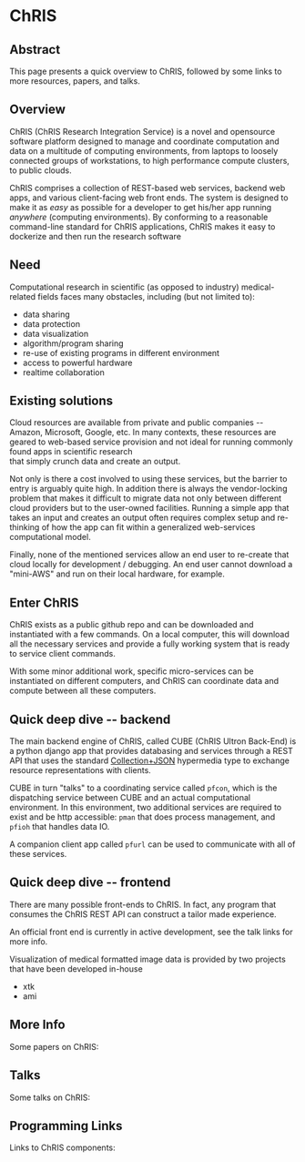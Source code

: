 # ChRIS

## Abstract
This page presents a quick overview to ChRIS, followed by some links to more resources, papers, and talks.

## Overview
ChRIS (ChRIS Research Integration Service) is a novel and opensource software platform designed to manage and coordinate 
computation and data on a multitude of computing environments, from laptops to loosely connected groups of workstations, 
to high performance compute clusters, to public clouds.

ChRIS comprises a collection of REST-based web services, backend web apps, and various client-facing web front ends. The 
system is designed to make it as *easy* as possible for a developer to get his/her app running *anywhere* (computing 
environments). By conforming to a reasonable command-line standard for ChRIS applications, ChRIS makes it easy to dockerize 
and then run the research software

## Need

Computational research in scientific (as opposed to industry) medical-related fields faces many obstacles, including (but 
not limited to):

* data sharing
* data protection
* data visualization
* algorithm/program sharing
* re-use of existing programs in different environment
* access to powerful hardware
* realtime collaboration

## Existing solutions

Cloud resources are available from private and public companies -- Amazon, Microsoft, Google, etc. In many contexts, these 
resources are geared to web-based service provision and not ideal for running commonly found apps in scientific research  
that simply crunch data and create an output.

Not only is there a cost involved to using these services, but the barrier to entry is arguably quite high. In addition there 
is always the vendor-locking problem that makes it difficult to migrate data not only between different cloud providers but 
to the user-owned facilities. Running a simple app that takes an input and creates an output often requires complex setup and 
re-thinking of how the app can fit within a generalized web-services computational model.

Finally, none of the mentioned services allow an end user to re-create that cloud locally for development / debugging. An end
user cannot download a "mini-AWS" and run on their local hardware, for example.

## Enter ChRIS

ChRIS exists as a public github repo and can be downloaded and instantiated with a few commands. On a local computer, this will 
download all the necessary services and provide a fully working system that is ready to service client commands.

With some minor additional work, specific micro-services can be instantiated on different computers, and ChRIS can coordinate
data and compute between all these computers.

## Quick deep dive -- backend

The main backend engine of ChRIS, called CUBE (ChRIS Ultron Back-End) is a python django app that provides databasing and 
services through a REST API that uses the standard [Collection+JSON](http://amundsen.com/media-types/collection/) hypermedia 
type to exchange resource representations with clients.

CUBE in turn "talks" to a coordinating service called ``pfcon``, which  is the dispatching service between CUBE and an actual
computational environment. In this environment, two additional services are required to exist and be http accessible: 
``pman`` that does process management, and ``pfioh`` that handles data IO.

A companion client app called ``pfurl`` can be used to communicate with all of these services.

## Quick deep dive -- frontend

There are many possible front-ends to ChRIS. In fact, any program that consumes the ChRIS REST API can construct a tailor made
experience.

An official front end is currently in active development, see the talk links for more info.

Visualization of medical formatted image data is provided by two projects that have been developed in-house

* xtk 
* ami

## More Info

Some papers on ChRIS:

## Talks

Some talks on ChRIS:

## Programming Links

Links to ChRIS components:


